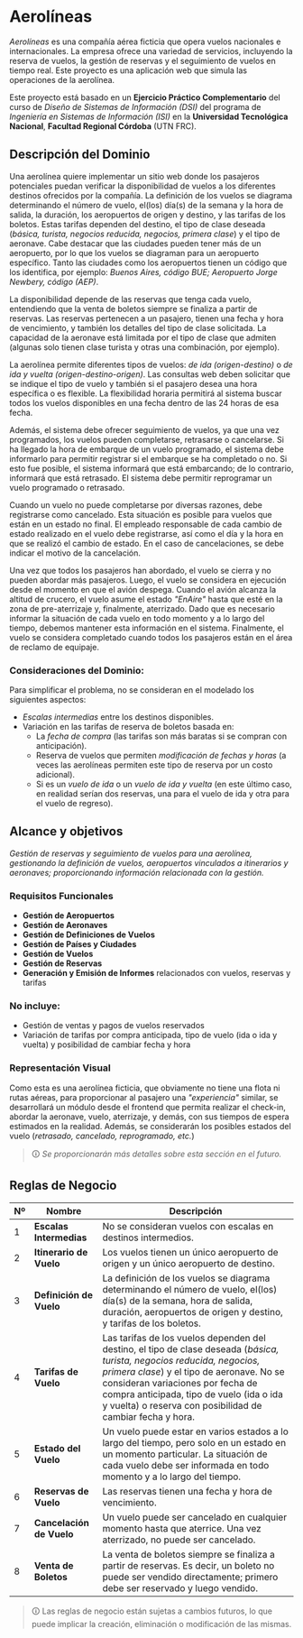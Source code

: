 # **Aerolíneas**

*Aerolíneas* es una compañía aérea ficticia que opera vuelos nacionales e internacionales. La empresa ofrece una variedad de servicios, incluyendo la reserva de vuelos, la gestión de reservas y el seguimiento de vuelos en tiempo real. Este proyecto es una aplicación web que simula las operaciones de la aerolínea.

Este proyecto está basado en un **Ejercicio Práctico Complementario** del curso de *Diseño de Sistemas de Información (DSI)* del programa de *Ingeniería en Sistemas de Información (ISI)* en la **Universidad Tecnológica Nacional**, **Facultad Regional Córdoba** (UTN FRC).

## **Descripción del Dominio**

Una aerolínea quiere implementar un sitio web donde los pasajeros potenciales puedan verificar la disponibilidad de vuelos a los diferentes destinos ofrecidos por la compañía. La definición de los vuelos se diagrama determinando el número de vuelo, el(los) día(s) de la semana y la hora de salida, la duración, los aeropuertos de origen y destino, y las tarifas de los boletos. Estas tarifas dependen del destino, el tipo de clase deseada (*básica, turista, negocios reducida, negocios, primera clase*) y el tipo de aeronave. Cabe destacar que las ciudades pueden tener más de un aeropuerto, por lo que los vuelos se diagraman para un aeropuerto específico. Tanto las ciudades como los aeropuertos tienen un código que los identifica, por ejemplo: *Buenos Aires, código BUE; Aeropuerto Jorge Newbery, código (AEP)*.

La disponibilidad depende de las reservas que tenga cada vuelo, entendiendo que la venta de boletos siempre se finaliza a partir de reservas. Las reservas pertenecen a un pasajero, tienen una fecha y hora de vencimiento, y también los detalles del tipo de clase solicitada. La capacidad de la aeronave está limitada por el tipo de clase que admiten (algunas solo tienen clase turista y otras una combinación, por ejemplo).

La aerolínea permite diferentes tipos de vuelos: *de ida (origen-destino)* o *de ida y vuelta (origen-destino-origen)*. Las consultas web deben solicitar que se indique el tipo de vuelo y también si el pasajero desea una hora específica o es flexible. La flexibilidad horaria permitirá al sistema buscar todos los vuelos disponibles en una fecha dentro de las 24 horas de esa fecha.

Además, el sistema debe ofrecer seguimiento de vuelos, ya que una vez programados, los vuelos pueden completarse, retrasarse o cancelarse. Si ha llegado la hora de embarque de un vuelo programado, el sistema debe informarlo para permitir registrar si el embarque se ha completado o no. Si esto fue posible, el sistema informará que está embarcando; de lo contrario, informará que está retrasado. El sistema debe permitir reprogramar un vuelo programado o retrasado.

Cuando un vuelo no puede completarse por diversas razones, debe registrarse como cancelado. Esta situación es posible para vuelos que están en un estado no final. El empleado responsable de cada cambio de estado realizado en el vuelo debe registrarse, así como el día y la hora en que se realizó el cambio de estado. En el caso de cancelaciones, se debe indicar el motivo de la cancelación.

Una vez que todos los pasajeros han abordado, el vuelo se cierra y no pueden abordar más pasajeros. Luego, el vuelo se considera en ejecución desde el momento en que el avión despega. Cuando el avión alcanza la altitud de crucero, el vuelo asume el estado *"EnAire"* hasta que esté en la zona de pre-aterrizaje y, finalmente, aterrizado. Dado que es necesario informar la situación de cada vuelo en todo momento y a lo largo del tiempo, debemos mantener esta información en el sistema. Finalmente, el vuelo se considera completado cuando todos los pasajeros están en el área de reclamo de equipaje.

### Consideraciones del Dominio:
Para simplificar el problema, no se consideran en el modelado los siguientes aspectos:
- *Escalas intermedias* entre los destinos disponibles.
- Variación en las tarifas de reserva de boletos basada en:
    - La *fecha de compra* (las tarifas son más baratas si se compran con anticipación).
    - Reserva de vuelos que permiten *modificación de fechas y horas* (a veces las aerolíneas permiten este tipo de reserva por un costo adicional).
    - Si es un *vuelo de ida* o un *vuelo de ida y vuelta* (en este último caso, en realidad serían dos reservas, una para el vuelo de ida y otra para el vuelo de regreso).

## **Alcance y objetivos**

*Gestión de reservas y seguimiento de vuelos para una aerolínea, gestionando la definición de vuelos, aeropuertos vinculados a itinerarios y aeronaves; proporcionando información relacionada con la gestión.*

### **Requisitos Funcionales**

- **Gestión de Aeropuertos**
- **Gestión de Aeronaves**
- **Gestión de Definiciones de Vuelos**
- **Gestión de Países y Ciudades**
- **Gestión de Vuelos**
- **Gestión de Reservas**
- **Generación y Emisión de Informes** relacionados con vuelos, reservas y tarifas

### **No incluye:**

- Gestión de ventas y pagos de vuelos reservados
- Variación de tarifas por compra anticipada, tipo de vuelo (ida o ida y vuelta) y posibilidad de cambiar fecha y hora

### **Representación Visual**

Como esta es una aerolínea ficticia, que obviamente no tiene una flota ni rutas aéreas, para proporcionar al pasajero una *"experiencia"* similar, se desarrollará un módulo desde el frontend que permita realizar el check-in, abordar la aeronave, vuelo, aterrizaje, y demás, con sus tiempos de espera estimados en la realidad. Además, se considerarán los posibles estados del vuelo (*retrasado, cancelado, reprogramado, etc.*)
> 🛈 *Se proporcionarán más detalles sobre esta sección en el futuro.*

## **Reglas de Negocio**

| Nº | Nombre | Descripción |
|---|---|---|
| 1 | **Escalas Intermedias** | No se consideran vuelos con escalas en destinos intermedios. |
| 2 | **Itinerario de Vuelo** | Los vuelos tienen un único aeropuerto de origen y un único aeropuerto de destino. |
| 3 | **Definición de Vuelo** | La definición de los vuelos se diagrama determinando el número de vuelo, el(los) día(s) de la semana, hora de salida, duración, aeropuertos de origen y destino, y tarifas de los boletos. |
| 4 | **Tarifas de Vuelo** | Las tarifas de los vuelos dependen del destino, el tipo de clase deseada (*básica, turista, negocios reducida, negocios, primera clase*) y el tipo de aeronave. No se consideran variaciones por fecha de compra anticipada, tipo de vuelo (ida o ida y vuelta) o reserva con posibilidad de cambiar fecha y hora. |
| 5 | **Estado del Vuelo** | Un vuelo puede estar en varios estados a lo largo del tiempo, pero solo en un estado en un momento particular. La situación de cada vuelo debe ser informada en todo momento y a lo largo del tiempo. |
| 6 | **Reservas de Vuelo** | Las reservas tienen una fecha y hora de vencimiento. |
| 7 | **Cancelación de Vuelo** | Un vuelo puede ser cancelado en cualquier momento hasta que aterrice. Una vez aterrizado, no puede ser cancelado. |
| 8 | **Venta de Boletos** | La venta de boletos siempre se finaliza a partir de reservas. Es decir, un boleto no puede ser vendido directamente; primero debe ser reservado y luego vendido. |

> 🛈 Las reglas de negocio están sujetas a cambios futuros, lo que puede implicar la creación, eliminación o modificación de las mismas.
